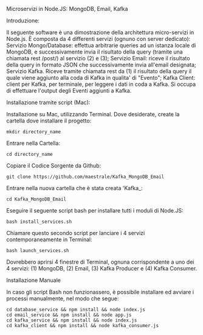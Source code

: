 Microservizi in Node.JS: MongoDB, Email, Kafka

Introduzione:

Il seguente software è una dimostrazione della architettura micro-servizi in Node.js. È composta da 4 differenti servizi (ognuno con server dedicato): 
Servizio Mongo/Database: effettua arbitrarie queries ad un istanza locale di MongoDB, e successivamente invia il risultato della query (tramite una chiamata rest /post/) al servizio (2) e (3);
Servizio Email: riceve il risultato della query in formato JSON che successivamente invia all'email designata;
Servizio Kafka. Riceve tramite chiamata rest da (1) il risultato della query il quale viene aggiunto alla coda di Kafka in qualita' di "Evento";
Kafka Client: client per Kafka, per terminale, per leggere i dati in coda a Kafka. Si occupa di effettuare l'output degli Eventi aggiunti a Kafka.


Installazione tramite script (Mac):

Installazione su Mac, utilizzando Terminal. Dove desiderate, create la cartella dove installare il progetto:

	mkdir directory_name 
	
Entrare nella Cartella:

	cd directory_name

Copiare il Codice Sorgente da Github:
	
	git clone https://github.com/maestrale/Kafka_MongoDB_Email


Entrare nella nuova cartella che è stata creata 'Kafka_:

	cd Kafka_MongoDB_Email


Eseguire il seguente script bash per installare tutti i moduli di Node.JS:

	bash install_services.sh


Chiamare questo secondo script per lanciare i 4 servizi contemporaneamente in Terminal:

	bash launch_services.sh



Dovrebbero aprirsi 4 finestre di Terminal, ognuna corrispondente a uno dei 4 servizi: (1) MongoDB, (2) Email, (3) Kafka Producer e (4) Kafka Consumer.

Installazione Manuale 

In caso gli script Bash non funzionassero, è possibile installare ed avviare i processi manualmente, nel modo che segue:

	cd database_service && npm install && node index.js
	cd email_service && npm install && node app.js
	cd kafka_service && npm install && node index.js
	cd kafka_client && npm install && node kafka_consumer.js

